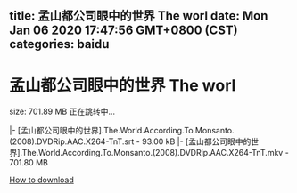 
title: 孟山都公司眼中的世界 The worl
date: Mon Jan 06 2020 17:47:56 GMT+0800 (CST)    
categories: baidu
---

# 孟山都公司眼中的世界 The worl
size: 701.89 MB
 正在跳转中...
 
|- [孟山都公司眼中的世界].The.World.According.To.Monsanto.(2008).DVDRip.AAC.X264-TnT.srt - 93.00 kB
|- [孟山都公司眼中的世界].The.World.According.To.Monsanto.(2008).DVDRip.AAC.X264-TnT.mkv - 701.80 MB

[How to download](https://bpcam.bemobtrk.com/go/2ceec3aa-1ca2-46d6-b9ff-aaa5c184517c?jno=795)